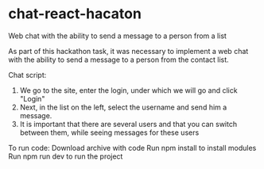 # chat-react-hacaton
Web chat with the ability to send a message to a person from a list

As part of this hackathon task, it was necessary to implement a web chat with the ability to send a message to a person from the contact list.

Chat script:
1. We go to the site, enter the login, under which we will go and click "Login"
2. Next, in the list on the left, select the username and send him a message.
3. It is important that there are several users and that you can switch between them, while seeing messages for these users


To run code:
Download archive with code
Run npm install to install modules
Run npm run dev to run the project
